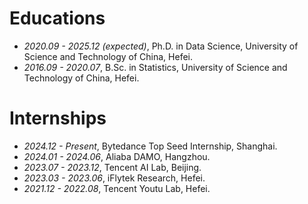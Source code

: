 
# Educations
- *2020.09 - 2025.12 (expected)*, Ph.D. in Data Science, University of Science and Technology of China, Hefei.
- *2016.09 - 2020.07*, B.Sc. in Statistics, University of Science and Technology of China, Hefei.

# Internships
- *2024.12 - Present*, Bytedance Top Seed Internship, Shanghai.
- *2024.01 - 2024.06*, Aliaba DAMO, Hangzhou.
- *2023.07 - 2023.12*, Tencent AI Lab, Beijing.
- *2023.03 - 2023.06*, iFlytek Research, Hefei.
- *2021.12 - 2022.08*, Tencent Youtu Lab, Hefei.
